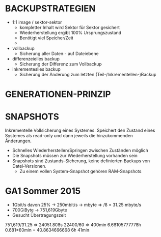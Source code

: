 # BACKUPSTRATEGIEN

- 1:1 image / sektor-sektor
    - kompletter Inhalt wird Sektor für Sektor gesichert
    - Wiederherstellung ergibt 100% Ursprungszustand
    - Benötigt viel Speicher/Zeit
    - 
- vollbackup
    - Sicherung aller Daten - auf Dateiebene
- differenzeielles backup
    - Sicherung der Differenz zum Vollbackup
- inkrementeslles backup
    - Sicherung der Änderung zum letzten (Teil-/Inkrementellen-)Backup


# GENERATIONEN-PRINZIP


# SNAPSHOTS
Inkrementelle Vollsicherung eines Systemes. Speichert den Zustand eines Systemes als read-only und dann jeweils die hinzukommenden Änderungen.

- Schnelles Wiederherstellen/Springen zwischen Zuständen möglich
- Die Snapshots müssen zur Wiederherstellung vorhanden sein
- Snapshots sind Zustands-Sicherung, keine definierten Backups von Datei-Versionen.
    - Zu einem vollen System-Snapshot gehören RAM-Snapshots   

# GA1 Sommer 2015
- 1Gbit/s davon 25% -> 250mbit/s -> mbyte => /8 = 31.25 mbyte/s
- 700GiByte -> 751,619Gbyte
- Gesucht Übertragungszeit

751,619/31.25 => 24051.808s
22400/60 => 400min
6.68105777778h
0.681*60min = 40.8634666668 
6h 41min    